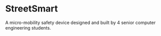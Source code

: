 # StreetSmart

A micro-mobility safety device designed and built by 4 senior computer engineering students.